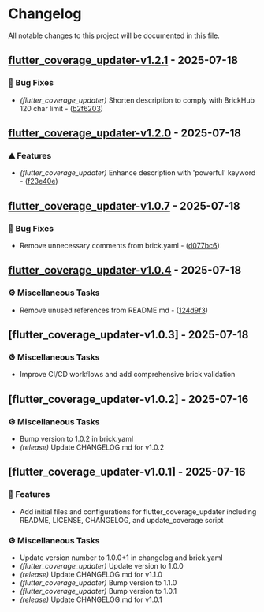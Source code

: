 # Changelog

All notable changes to this project will be documented in this file.

## [flutter_coverage_updater-v1.2.1](https://github.com/egortabula/egortabula_scripts/compare/flutter_coverage_updater-v1.2.0..flutter_coverage_updater-v1.2.1) - 2025-07-18

### 🐛 Bug Fixes

- *(flutter_coverage_updater)* Shorten description to comply with BrickHub 120 char limit - ([b2f6203](https://github.com/egortabula/egortabula_scripts/commit/b2f6203e73258f9bb505214db541e3764389a33c))

## [flutter_coverage_updater-v1.2.0](https://github.com/egortabula/egortabula_scripts/compare/flutter_coverage_updater-v1.1.0..flutter_coverage_updater-v1.2.0) - 2025-07-18

### ⛰️  Features

- *(flutter_coverage_updater)* Enhance description with 'powerful' keyword - ([f23e40e](https://github.com/egortabula/egortabula_scripts/commit/f23e40e3fe0c6499961df2e4d365ef4428ff0cdd))

## [flutter_coverage_updater-v1.0.7](https://github.com/egortabula/egortabula_scripts/compare/flutter_coverage_updater-v1.0.6..flutter_coverage_updater-v1.0.7) - 2025-07-18

### 🐛 Bug Fixes

- Remove unnecessary comments from brick.yaml - ([d077bc6](https://github.com/egortabula/egortabula_scripts/commit/d077bc69aedc4c4c6ca63e43329b8442136cf7fd))

## [flutter_coverage_updater-v1.0.4](https://github.com/egortabula/egortabula_scripts/compare/flutter_coverage_updater-v1.0.3..flutter_coverage_updater-v1.0.4) - 2025-07-18

### ⚙️ Miscellaneous Tasks

- Remove unused references from README.md - ([124d9f3](https://github.com/egortabula/egortabula_scripts/commit/124d9f3f4dc33704200e251ba34a94c66e92d69a))

## [flutter_coverage_updater-v1.0.3] - 2025-07-18

### ⚙️ Miscellaneous Tasks

- Improve CI/CD workflows and add comprehensive brick validation

## [flutter_coverage_updater-v1.0.2] - 2025-07-16

### ⚙️ Miscellaneous Tasks

- Bump version to 1.0.2 in brick.yaml
- *(release)* Update CHANGELOG.md for v1.0.2

## [flutter_coverage_updater-v1.0.1] - 2025-07-16

### 🚀 Features

- Add initial files and configurations for flutter_coverage_updater including README, LICENSE, CHANGELOG, and update_coverage script

### ⚙️ Miscellaneous Tasks

- Update version number to 1.0.0+1 in changelog and brick.yaml
- *(flutter_coverage_updater)* Update version to 1.0.0
- *(release)* Update CHANGELOG.md for v1.1.0
- *(flutter_coverage_updater)* Bump version to 1.1.0
- *(flutter_coverage_updater)* Bump version to 1.0.1
- *(release)* Update CHANGELOG.md for v1.0.1

<!-- generated by git-cliff -->
